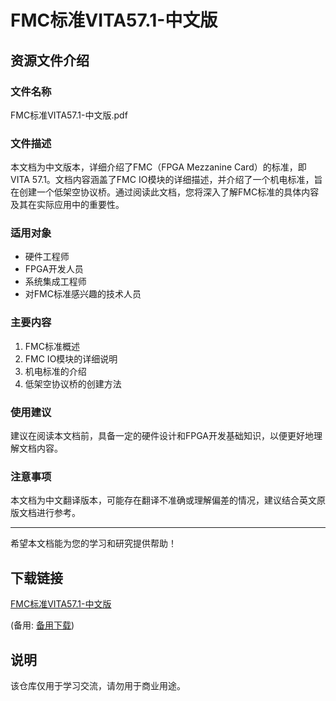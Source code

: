 # FMC标准VITA57.1-中文版

## 资源文件介绍

### 文件名称
FMC标准VITA57.1-中文版.pdf

### 文件描述
本文档为中文版本，详细介绍了FMC（FPGA Mezzanine Card）的标准，即VITA 57.1。文档内容涵盖了FMC IO模块的详细描述，并介绍了一个机电标准，旨在创建一个低架空协议桥。通过阅读此文档，您将深入了解FMC标准的具体内容及其在实际应用中的重要性。

### 适用对象
- 硬件工程师
- FPGA开发人员
- 系统集成工程师
- 对FMC标准感兴趣的技术人员

### 主要内容
1. FMC标准概述
2. FMC IO模块的详细说明
3. 机电标准的介绍
4. 低架空协议桥的创建方法

### 使用建议
建议在阅读本文档前，具备一定的硬件设计和FPGA开发基础知识，以便更好地理解文档内容。

### 注意事项
本文档为中文翻译版本，可能存在翻译不准确或理解偏差的情况，建议结合英文原版文档进行参考。

---

希望本文档能为您的学习和研究提供帮助！

## 下载链接
[FMC标准VITA57.1-中文版](https://pan.quark.cn/s/15ea0d91be71) 

(备用: [备用下载](https://pan.baidu.com/s/1S50Yn2vg4_2OpLyeZN7-XQ?pwd=1234))

## 说明

该仓库仅用于学习交流，请勿用于商业用途。
